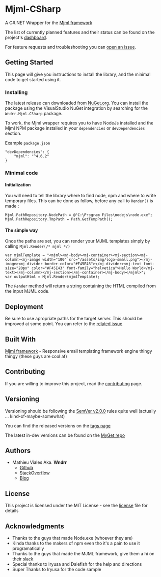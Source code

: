 # Mjml-CSharp

A C#.NET Wrapper for the [Mjml framework](https://mjml.io/)

The list of currently planned features and their status can be found on the project's [dashboard](https://github.com/Wndrr/Mjml-CSharp/projects/1).

For feature requests and troubleshooting you can [open an issue](https://github.com/Wndrr/Mjml-CSharp/issues/new).

## Getting Started

This page will give you instructions to install the library, and the minimal code to get started using it.

### Installing

The latest release can downloaded from [NuGet.org](https://www.nuget.org/packages/Wndrr.Mjml.CSharp). 
You can install the package using the VisualStudio NuGet integration by searching for the `Wndrr.Mjml.CSharp` package.

To work, the Mjml wrapper requires you to have NodeJs installed and the Mjml NPM package installed in your `dependencies` or `devDependencies` section.
 
 Example `package.json`

    "devDependencies": {
        "mjml": "^4.6.2"
    }

### Minimal code

#### Initialization

You will need to tell the library where to find node, npm and where to write temporary files. This can be done as follow, before any call to `Render()` is made :

    Mjml.PathRepository.NodePath = @"C:\Program Files\nodejs\node.exe";
    Mjml.PathRepository.TmpPath = Path.GetTempPath();

#### The simple way

Once the paths are set, you can render your MJML templates simply by calling `Mjml.Render(/* mjml */)`

    var mjmlTemplate = "<mjml><mj-body><mj-container><mj-section><mj-column><mj-image width="100" src="/assets/img/logo-small.png"></mj-image><mj-divider border-color="#F45E43"></mj-divider><mj-text font-size="20px" color="#F45E43" font-family="helvetica">Hello World</mj-text></mj-column></mj-section></mj-container></mj-body></mjml>";
    var outputHtml = Mjml.Render(mjmlTemplate);

The `Render` method will return a string containing the HTML compiled from the input MJML code.

## Deployment

Be sure to use apropriate paths for the target server. This should be improved at some point. You can refer to the [related issue](https://github.com/Wndrr/Mjml-CSharp/issues/1)

## Built With

[Mjml framework](https://mjml.io/) - Responsive email templating framework engine thingy thingy (these guys are cool af)

## Contributing

If you are willing to improve this project, read the [contributing](CONTRIBUTING.md) page.

## Versioning

Versioning should be following the [SemVer v2.0.0](http://semver.org/) rules quite well (actually ... kind-of-maybe-somewhat)

You can find the released versions on the [tags page](https://github.com/Wndrr/Mjml-CSharp/tags)

The latest in-dev versions can be found on the [MyGet repo](https://www.myget.org/feed/wndrr-perso/package/nuget/Wndrr.Mjml.CSharp)

## Authors

* Mathieu Viales Aka. **Wndrr** 
  * [Github](https://github.com/Wndrr)
  * [StackOverflow](https://stackoverflow.com/users/6838730/wndrr)
  * [Blog](https://blog-mathieu.viales.fr/)

## License

This project is licensed under the MIT License - see the [license](LICENSE) file for details

## Acknowledgments

* Thanks to the guys that made Node.exe (whoever they are)
* Kinda thanks to the makers of npm even tho it's a pain to use it programatically
* Thanks to the guys that made the MJML framework, give them a hi on [their slack](https://mjml.slack.com/messages/C12HESC2G/)
* Special thanks to Iryusa and Dalefish for the help and directions
* Super Thanks to Iryusa for the code sample

